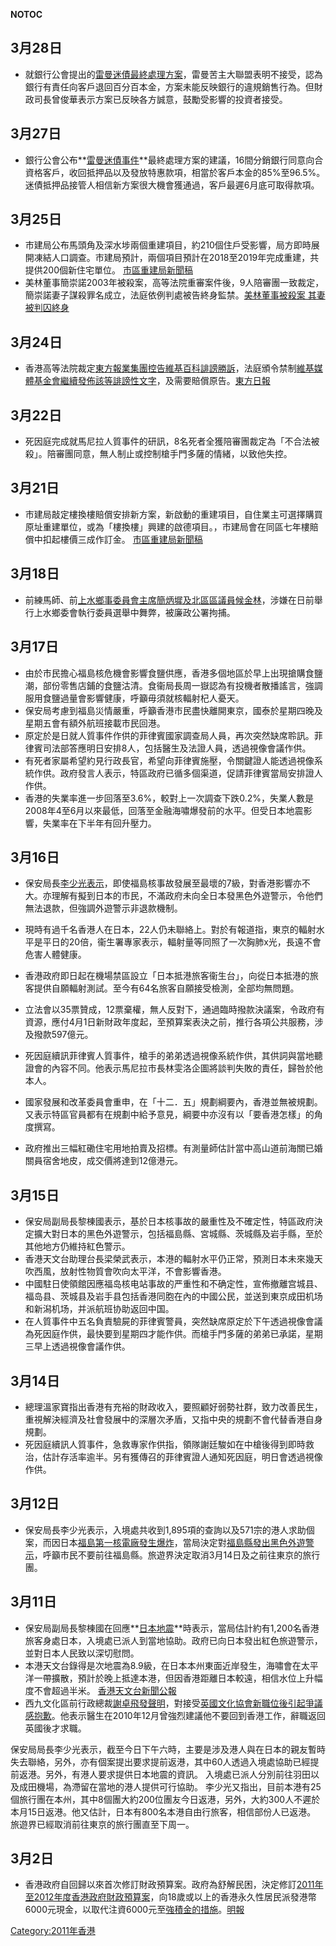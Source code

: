 <noinclude> </noinclude> __NOTOC__

## 3月28日

  - 就銀行公會提出的[雷曼迷債最終處理方案](../Page/雷曼兄弟迷你債券事件.md "wikilink")，雷曼苦主大聯盟表明不接受，認為銀行有責任向客戶退回百分百本金，方案未能反映銀行的違規銷售行為。但財政司長曾俊華表示方案已反映各方誠意，鼓勵受影響的投資者接受。

## 3月27日

  - 銀行公會公布**[雷曼迷債事件](../Page/雷曼兄弟迷你債券事件.md "wikilink")**最終處理方案的建議，16間分銷銀行同意向合資格客戶，收回抵押品以及發放特惠款項，相當於客戶本金的85%至96.5%。迷債抵押品接管人相信新方案很大機會獲通過，客戶最遲6月底可取得款項。

## 3月25日

  - 市建局公布馬頭角及深水埗兩個重建項目，約210個住戶受影響，局方即時展開凍結人口調查。市建局預計，兩個項目預計在2018至2019年完成重建，共提供200個新住宅單位。
    [市區重建局新聞稿](https://web.archive.org/web/20110407051241/http://www.ura.org.hk/html/c1002111t390e.html)
  - 美林董事簡崇諾2003年被殺案，高等法院重審案件後，9人陪審團一致裁定，簡崇諾妻子謀殺罪名成立，法庭依例判處被告終身監禁。[美林董事被殺案
    其妻被判囚終身](http://paper.wenweipo.com/2011/03/26/YO1103260016.htm)

## 3月24日

  - 香港高等法院裁定[東方報業集團控告維基百科](../Page/東方報業集團.md "wikilink")[誹謗勝訴](https://zh.wikipedia.org/wiki/誹謗 "wikilink")，法庭頒令禁制[維基媒體基金會繼續發佈該等誹謗性文字](https://zh.wikipedia.org/wiki/維基媒體基金會 "wikilink")，及需要賠償原告。[東方日報](http://orientaldaily.on.cc/cnt/news/20110325/00176_036.html)

## 3月22日

  - 死因庭完成就馬尼拉人質事件的研訊，8名死者全獲陪審團裁定為「不合法被殺」。陪審團同意，無人制止或控制槍手門多薩的情緒，以致他失控。

## 3月21日

  - 市建局敲定樓換樓賠償安排新方案，新啟動的重建項目，自住業主可選擇購買原址重建單位，或為「樓換樓」興建的啟德項目。，市建局會在同區七年樓賠償中扣起樓價三成作訂金。
    [市區重建局新聞稿](https://web.archive.org/web/20110407051318/http://www.ura.org.hk/html/c1002111t389e.html)

## 3月18日

  - 前練馬師、前[上水鄉事委員會主席](https://zh.wikipedia.org/wiki/上水鄉事委員會 "wikilink")[簡炳墀及北區區議員](../Page/簡炳墀.md "wikilink")[候金林](https://zh.wikipedia.org/wiki/候金林 "wikilink")，涉嫌在日前舉行上水鄉委會執行委員選舉中舞弊，被廉政公署拘捕。

## 3月17日

  - 由於市民擔心福島核危機會影響食鹽供應，香港多個地區於早上出現搶購食鹽潮，部份零售店鋪的食鹽沽清。食衞局長周一嶽認為有投機者散播謠言，強調服用食鹽過量會影響健康，呼籲毋須就核輻射杞人憂天。
  - 保安局考慮到福島災情嚴重，呼籲香港市民盡快離開東京，國泰於星期四晚及星期五會有額外航班接載市民回港。
  - 原定於是日就人質事件作供的菲律賓國家調查局人員，再次突然缺席聆訊。菲律賓司法部答應明日安排8人，包括醫生及法證人員，透過視像會議作供。
  - 有死者家屬希望約見行政長官，希望向菲律賓施壓，令關鍵證人能透過視像系統作供。政府發言人表示，特區政府已循多個渠道，促請菲律賓當局安排證人作供。
  - 香港的失業率進一步回落至3.6%，較對上一次調查下跌0.2%，失業人數是2008年4至6月以來最低，回落至金融海嘯爆發前的水平。但受日本地震影響，失業率在下半年有回升壓力。

## 3月16日

  - 保安局長[李少光表示](../Page/李少光.md "wikilink")，即使福島核事故發展至最壞的7級，對香港影響亦不大。亦理解有擬到日本的市民，不滿政府未向全日本發黑色外遊警示，令他們無法退款，但強調外遊警示非退款機制。

  - 現時有過千名香港人在日本，22人仍未聯絡上。對於有報道指，東京的輻射水平是平日的20倍，衞生署專家表示，輻射量等同照了一次胸肺x光，長遠不會危害人體健康。
  - 香港政府即日起在機場禁區設立「日本抵港旅客衞生台」，向從日本抵港的旅客提供自願輻射測試。至今有64名旅客自願接受檢測，全部均無問題。
  - 立法會以35票贊成，12票棄權，無人反對下，通過臨時撥款決議案，令政府有資源，應付4月1日新財政年度起，至預算案表決之前，推行各項公共服務，涉及撥款597億元。
  - 死因庭續訊菲律賓人質事件，槍手的弟弟透過視像系統作供，其供詞與當地聽證會的內容不同。他表示馬尼拉市長林雯洛企圖將談判失敗的責任，歸咎於他本人。
  - 國家發展和改革委員會重申，在「十二．五」規劃綱要內，香港並無被規劃。又表示特區官員都有在規劃中給予意見，綱要中亦沒有以「要香港怎樣」的角度撰寫。
  - 政府推出三幅紅磡住宅用地拍賣及招標。有測量師估計當中高山道前海關已婚關員宿舍地皮，成交價將達到12億港元。

## 3月15日

  - 保安局副局長黎棟國表示，基於日本核事故的嚴重性及不確定性，特區政府決定擴大對日本的黑色外遊警示，包括福島縣、宮城縣、茨城縣及岩手縣，至於其他地方仍維持紅色警示。
  - 香港天文台助理台長梁榮武表示，本港的輻射水平仍正常，預測日本未來幾天吹西風，放射性物質會吹向太平洋，不會影響香港。
  - 中國駐日使領館因應福岛核电站事故的严重性和不确定性，宣佈撤離宫城县、福岛县、茨城县及岩手县包括香港同胞在內的中國公民，並送到東京成田机场和新潟机场，并派航班协助返回中国。
  - 在人質事件中五名負責驗屍的菲律賓警員，突然缺席原定於下午透過視像會議為死因庭作供，最快要到星期四才能作供。而槍手門多薩的弟弟已承諾，星期三早上透過視像會議作供。

## 3月14日

  - 總理溫家寶指出香港有充裕的財政收入，要照顧好弱勢社群，致力改善民生，重視解決經濟及社會發展中的深層次矛盾，又指中央的規劃不會代替香港自身規劃。
  - 死因庭續訊人質事件，急救專家作供指，領隊謝廷駿如在中槍後得到即時救治，估計存活率逾半。另有獲傳召的菲律賓證人通知死因庭，明日會透過視像作供。

## 3月12日

  - 保安局長李少光表示，入境處共收到1,895項的查詢以及571宗的港人求助個案，而因日本[福島第一核電廠發生爆炸](../Page/福島第一核電廠.md "wikilink")，當局決定對[福島縣發出黑色外遊警示](https://zh.wikipedia.org/wiki/福島縣 "wikilink")，呼籲市民不要前往福島縣。旅遊界決定取消3月14日及之前往東京的旅行團。

## 3月11日

  - 保安局副局長黎棟國在回應**[日本地震](https://zh.wikipedia.org/wiki/2011年日本东北地方太平洋沿岸地震 "wikilink")**時表示，當局估計約有1,200名香港旅客身處日本，入境處已派人到當地協助。政府已向日本發出紅色旅遊警示，並對日本人民致以深切慰問。
  - 本港天文台錄得是次地震為8.9級，在日本本州東面近岸發生，海嘯會在太平洋一帶擴散，預計於晚上抵達本港，但因香港距離日本較遠，相信水位上升幅度不會超過半米。
    [香港天文台新聞公報](http://www.hko.gov.hk/press/D4/pre20110311c_uc.htm)
  - 西九文化區前行政總裁[謝卓飛發聲明](../Page/謝卓飛.md "wikilink")，對接受[英國文化協會新職位後引起爭議感抱歉](../Page/英國文化協會.md "wikilink")。他表示醫生在2010年12月曾強烈建議他不要回到香港工作，辭職返回英國後才求職。

保安局局長李少光表示，截至今日下午六時，主要是涉及港人與在日本的親友暫時失去聯絡，另外，亦有個案提出要求提前返港，其中60人透過入境處協助已經提前返港。另外，有港人要求提供日本地震的資訊。
入境處已派人分別前往羽田以及成田機場，為滯留在當地的港人提供可行協助。
李少光又指出，目前本港有25個旅行團在本州，其中8個團大約200位團友今日返港，另外，大約300人不遲於本月15日返港。他又估計，日本有800名本港自由行旅客，相信部份人已返港。
旅遊界已經取消前往東京的旅行團直至下周一。

## 3月2日

  - 香港政府自回歸以來首次修訂財政預算案。政府為舒解民困，決定修訂[2011年至2012年度香港政府財政預算案](../Page/2011年至2012年度香港政府財政預算案.md "wikilink")，向18歲或以上的香港永久性居民派發港幣6000元現金，以取代注資6000元至[強積金的措施](https://zh.wikipedia.org/wiki/強積金 "wikilink")。[明報](https://web.archive.org/web/20110305174606/http://hk.news.yahoo.com/article/110302/4/mzc3.html)

[Category:2011年香港](https://zh.wikipedia.org/wiki/Category:2011年香港 "wikilink")